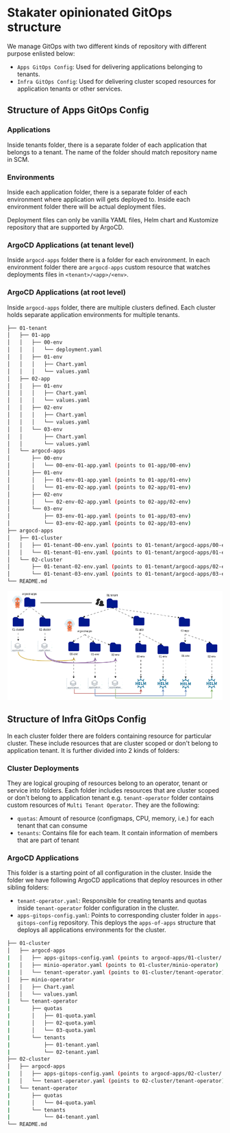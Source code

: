 # Stakater opinionated GitOps structure

We manage GitOps with two different kinds of repository with different purpose enlisted below:

- `Apps GitOps Config`: Used for delivering applications belonging to tenants.
- `Infra GitOps Config`: Used for delivering cluster scoped resources for application tenants or other services.

## Structure of Apps GitOps Config

### Applications

Inside tenants folder, there is a separate folder of each application that belongs to a tenant. The name of the folder should match repository name in SCM.

### Environments

Inside each application folder, there is a separate folder of each environment where application will gets deployed to. Inside each environment folder there will be actual deployment files.

Deployment files can only be vanilla YAML files, Helm chart and Kustomize repository that are supported by ArgoCD.

### ArgoCD Applications (at tenant level)

Inside `argocd-apps` folder there is a folder for each environment. In each environment folder there are `argocd-apps` custom resource that watches deployments files in `<tenant>/<app>/<env>`.

### ArgoCD Applications (at root level)

Inside `argocd-apps` folder, there are multiple clusters defined. Each cluster holds separate application environments for multiple tenants.

```sh
├── 01-tenant
│   ├── 01-app
│   │   ├── 00-env
│   │   │   └── deployment.yaml
│   │   ├── 01-env
│   │   │   ├── Chart.yaml
│   │   │   └── values.yaml
│   ├── 02-app
│   │   ├── 01-env
│   │   │   ├── Chart.yaml
│   │   │   └── values.yaml
│   │   ├── 02-env
│   │   │   ├── Chart.yaml
│   │   │   └── values.yaml
│   │   └── 03-env
│   │       ├── Chart.yaml
│   │       └── values.yaml
│   └── argocd-apps
│       ├── 00-env
│       │   └── 00-env-01-app.yaml (points to 01-app/00-env)
│       ├── 01-env
│       │   ├── 01-env-01-app.yaml (points to 01-app/01-env)
│       │   └── 01-env-02-app.yaml (points to 02-app/01-env)
│       ├── 02-env
│       │   └── 02-env-02-app.yaml (points to 02-app/02-env)
│       └── 03-env
│           ├── 03-env-01-app.yaml (points to 01-app/03-env)
│           └── 03-env-02-app.yaml (points to 02-app/03-env)
├── argocd-apps
│   ├── 01-cluster
│   │   ├── 01-tenant-00-env.yaml (points to 01-tenant/argocd-apps/00-env)
│   │   └── 01-tenant-01-env.yaml (points to 01-tenant/argocd-apps/01-env)
│   └── 02-cluster
│       ├── 01-tenant-02-env.yaml (points to 01-tenant/argocd-apps/02-env)
│       └── 01-tenant-03-env.yaml (points to 01-tenant/argocd-apps/03-env)
└── README.md
```

![Apps-GitOps-Structure](images/apps-gitops-config-structure.png)

## Structure of Infra GitOps Config

In each cluster folder there are folders containing resource for particular cluster. These include resources that are cluster scoped or don't belong to application tenant. It is further divided into 2 kinds of folders:

### Cluster Deployments

They are logical grouping of resources belong to an operator, tenant or service into folders. Each folder includes resources that are cluster scoped or don't belong to application tenant e.g. `tenant-operator` folder contains custom resources of `Multi Tenant Operator`. They are the following:

- `quotas`: Amount of resource (configmaps, CPU, memory, i.e.) for each tenant that can consume
- `tenants`: Contains file for each team. It contain information of members that are part of tenant

### ArgoCD Applications

This folder is a starting point of all configuration in the cluster. Inside the folder we have following ArgoCD applications that deploy resources in other sibling folders:

- `tenant-operator.yaml`: Responsible for creating tenants and quotas inside `tenant-operator` folder configuration in the cluster.
- `apps-gitops-config.yaml`: Points to corresponding cluster folder in `apps-gitops-config` repository. This deploys the `apps-of-apps` structure that deploys all applications environments for the cluster.

```sh
├── 01-cluster
│   ├── argocd-apps
|   │   ├── apps-gitops-config.yaml (points to argocd-apps/01-cluster/ of seprate apps-gitops-config repository)
|   │   ├── minio-operator.yaml (points to 01-cluster/minio-operator)
|   │   └── tenant-operator.yaml (points to 01-cluster/tenant-operator)
│   ├── minio-operator
│   │   ├── Chart.yaml
│   │   └── values.yaml
|   └── tenant-operator
|       ├── quotas
|       │   ├── 01-quota.yaml
|       │   ├── 02-quota.yaml
|       │   └── 03-quota.yaml
|       └── tenants
|           ├── 01-tenant.yaml
|           └── 02-tenant.yaml
├── 02-cluster
│   ├── argocd-apps
|   │   ├── apps-gitops-config.yaml (points to argocd-apps/02-cluster/ of seprate apps-gitops-config repository)
|   │   └── tenant-operator.yaml (points to 02-cluster/tenant-operator)
|   └── tenant-operator
|       ├── quotas
|       │   └── 04-quota.yaml
|       └── tenants
|           └── 04-tenant.yaml
└── README.md
```
